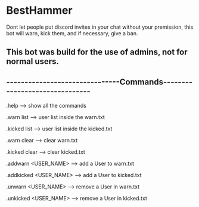 # BestHammer
Dont let people put discord invites in your chat without your premission, this bot will warn, kick them, and if necessary, give a ban.

This bot was build for the use of admins, not for normal users.
------------------------------------------------------------------

-------------------------------Commands-------------------------------
----------------------------

.help --> show all the commands

.warn list --> user list inside the warn.txt

.kicked list --> user list inside the kicked.txt

.warn clear --> clear warn.txt

.kicked clear --> clear kicked.txt

.addwarn <USER_NAME> --> add a User to warn.txt

.addkicked <USER_NAME> --> add a User to kicked.txt

.unwarn <USER_NAME> --> remove a User in warn.txt

.unkicked <USER_NAME> --> remove a User in kicked.txt
